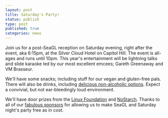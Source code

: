 ```yaml
---
layout: post
title: Saturday's Party!
status: publish
type: post
published: true
categories: news
---
```


Join us for a post-SeaGL reception on Saturday evening, right after the event, aka 6:15pm, at the Silver Cloud Hotel on Capitol Hill. The event is all-ages and runs until 10pm. This year's entertainment will be lightning talks and slide karaoke led by our most excellent emcees; Gareth Greenaway and VM Brasseur.  

We'll have some snacks; including stuff for our vegan and gluten-free pals. There will also be drinks, including [delicious non-alcoholic options](https://modelviewculture.com/pieces/alcohol-and-inclusivity-planning-tech-events-with-non-alcoholic-options). Expect a convivial, but not ear-bleedingly loud environment. 

We'll have door prizes from the [Linux Foundation](https://www.linuxfoundation.org/) and [NoStarch](https://www.nostarch.com/). Thanks to all of our [fabulous sponsors](https://seagl.org/sponsors/2017.html) for allowing us to make SeaGL and Saturday night's party free as in cost. 
